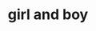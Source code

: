 ---
pid: pt371
title: girl and boy
location_transcription: 
coordinates: "[-75.128430436582, 39.966069488908]"
zipcode: 
gen_neighborhood: 
neighborhood: 
outside_phl: 
age: '6'
age_range: 6-13
instagram: 
image_file_name: pt_371.jpg
proposal_transcription: 
topic: Unknown
topic_summary: '0'
type: Other No Form
keywords_other: Girl, Boy, Rainbow, Heart
credit: Kei'Mya
image_labels: 
twitter: 
facebook: 
permalink: "/monuments/pt371/"
layout: item-page
---